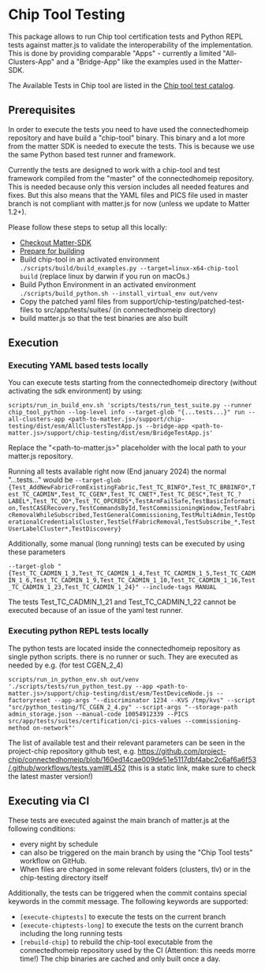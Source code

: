 # Chip Tool Testing

This package allows to run Chip tool certification tests and Python REPL tests against matter.js to validate the interoperability of
the implementation. This is done by providing comparable "Apps" - currently a limited "All-Clusters-App" and a "Bridge-App" like the examples used in the Matter-SDK.

The Available Tests in Chip tool are listed in the [Chip tool test catalog](https://github.com/project-chip/connectedhomeip/tree/master/src/app/tests/suites/certification).

## Prerequisites

In order to execute the tests you need to have used the connectedhomeip repository and have build a "chip-tool" binary. This binary and a lot more from the matter SDK is needed to execute the tests. This is because we use the same Python based test runner and framework.

Currently the tests are designed to work with a chip-tool and test framework compiled from the "master" of the connectedhomeip repository. This is needed because only this version includes all needed features and fixes. But this also means that the YAML files and PICS file used in master branch is not compliant with matter.js for now (unless we update to Matter 1.2+).

Please follow these steps to setup all this locally:

-   [Checkout Matter-SDK](https://github.com/project-chip/connectedhomeip/blob/master/docs/guides/BUILDING.md#checking-out-the-matter-code)
-   [Prepare for building](https://github.com/project-chip/connectedhomeip/blob/master/docs/guides/BUILDING.md#prepare-for-building)
-   Build chip-tool in an activated environment `./scripts/build/build_examples.py --target=linux-x64-chip-tool build` (replace linux by darwin if you run on macOs.)
-   Build Python Environment in an activated environment `./scripts/build_python.sh --install_virtual_env out/venv`
-   Copy the patched yaml files from support/chip-testing/patched-test-files to src/app/tests/suites/ (in connectedhomeip directory)
-   build matter.js so that the test binaries are also built

## Execution

### Executing YAML based tests locally

You can execute tests starting from the connectedhomeip directory (without activating the sdk environment) by using:

`scripts/run_in_build_env.sh 'scripts/tests/run_test_suite.py --runner chip_tool_python --log-level info --target-glob "{...tests...}" run --all-clusters-app <path-to-matter.js>/support/chip-testing/dist/esm/AllClustersTestApp.js --bridge-app <path-to-matter.js>/support/chip-testing/dist/esm/BridgeTestApp.js'`

Replace the "<path-to-matter.js>" placeholder with the local path to your matter.js repository.

Running all tests available right now (End january 2024) the normal "...tests..." would be
`--target-glob {Test_AddNewFabricFromExistingFabric,Test_TC_BINFO*,Test_TC_BRBINFO*,Test_TC_CADMIN*,Test_TC_CGEN*,Test_TC_CNET*,Test_TC_DESC*,Test_TC_?LABEL*,Test_TC_OO*,Test_TC_OPCREDS*,TestArmFailSafe,TestBasicInformation,TestCASERecovery,TestCommandsById,TestCommissioningWindow,TestFabricRemovalWhileSubscribed,TestGeneralCommissioning,TestMultiAdmin,TestOperationalCredentialsCluster,TestSelfFabricRemoval,TestSubscribe_*,TestUserLabelCluster*,TestDiscovery}`

Additionally, some manual (long running) tests can be executed by using these parameters

`--target-glob "{Test_TC_CADMIN_1_3,Test_TC_CADMIN_1_4,Test_TC_CADMIN_1_5,Test_TC_CADMIN_1_6,Test_TC_CADMIN_1_9,Test_TC_CADMIN_1_10,Test_TC_CADMIN_1_16,Test_TC_CADMIN_1_23,Test_TC_CADMIN_1_24}" --include-tags MANUAL`

The tests Test_TC_CADMIN_1_21 and Test_TC_CADMIN_1_22 cannot be executed because of an issue of the yaml test runner.

### Executing python REPL tests locally

The python tests are located inside the connectedhomeip repository as single python scripts. there is no runner or such. They are executed as needed by e.g. (for test CGEN_2_4)

`scripts/run_in_python_env.sh out/venv './scripts/tests/run_python_test.py --app <path-to-matter.js>/support/chip-testing/dist/esm/TestDeviceNode.js --factoryreset --app-args "--discriminator 1234 --KVS /tmp/kvs" --script "src/python_testing/TC_CGEN_2_4.py" --script-args "--storage-path admin_storage.json --manual-code 10054912339 --PICS src/app/tests/suites/certification/ci-pics-values --commissioning-method on-network"'`

The list of available test and their relevant parameters can be seen in the project-chip repository github test, e.g. https://github.com/project-chip/connectedhomeip/blob/160ed14cae009de51e5117dbf4abc2c6af6a6f53/.github/workflows/tests.yaml#L452 (this is a static link, make sure to check the latest master version!)

## Executing via CI

These tests are executed against the main branch of matter.js at the following conditions:

-   every night by schedule
-   can also be triggered on the main branch by using the "Chip Tool tests" workflow on GitHub.
-   When files are changed in some relevant folders (clusters, tlv) or in the chip-testing directory itself

Additionally, the tests can be triggered when the commit contains special keywords in the commit message. The following keywords are supported:

-   `[execute-chiptests]` to execute the tests on the current branch
-   `[execute-chiptests-long]` to execute the tests on the current branch including the long running tests
-   `[rebuild-chip]` to rebuild the chip-tool executable from the connectedhomeip repository used by the CI (Attention: this needs morre time!) The chip binaries are cached and only built once a day.

